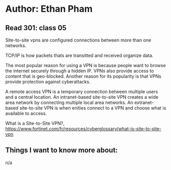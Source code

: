 # Author: Ethan Pham
## Read 301: class 05

Site-to-site vpns are configured connections between more than one networks.

TCP/IP is how packets thats are transitted and received organize data. 

The most popular reason for using a VPN is because people want to browse the internet securely through a hidden IP. VPNs also provide access to content that is geo-blocked. Another reason for its popularity is that VPNs provide protection against cyberattacks.

A remote access VPN is a temporary connection between multiple users and a central location. An intranet-based site-to-site VPN creates a wide area network by connecting multiple local area networks. An extranet-based site-to-site VPN is when enities connect to a VPN and choose what is available to access.


What is a Site-to-Site VPN?, https://www.fortinet.com/fr/resources/cyberglossary/what-is-site-to-site-vpn 


## Things I want to know more about: 
n/a 
